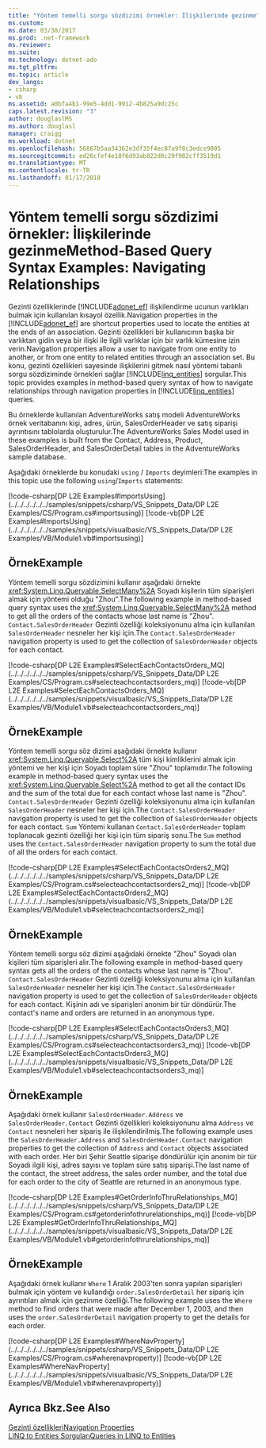 ```yaml
---
title: "Yöntem temelli sorgu sözdizimi örnekler: İlişkilerinde gezinme"
ms.custom: 
ms.date: 03/30/2017
ms.prod: .net-framework
ms.reviewer: 
ms.suite: 
ms.technology: dotnet-ado
ms.tgt_pltfrm: 
ms.topic: article
dev_langs:
- csharp
- vb
ms.assetid: a0bfa4b1-99e5-4dd1-9912-4b825a9dc25c
caps.latest.revision: "3"
author: douglaslMS
ms.author: douglasl
manager: craigg
ms.workload: dotnet
ms.openlocfilehash: 56867b5aa34362e3df35f4ec87a9f8c3edce9805
ms.sourcegitcommit: ed26cfef4e18f6d93ab822d8c29f902cff3519d1
ms.translationtype: MT
ms.contentlocale: tr-TR
ms.lasthandoff: 01/17/2018
---
```

# <a name="method-based-query-syntax-examples-navigating-relationships"></a><span data-ttu-id="6769b-102">Yöntem temelli sorgu sözdizimi örnekler: İlişkilerinde gezinme</span><span class="sxs-lookup"><span data-stu-id="6769b-102">Method-Based Query Syntax Examples: Navigating Relationships</span></span>
<span data-ttu-id="6769b-103">Gezinti özelliklerinde [!INCLUDE[adonet_ef](../../../../../../includes/adonet-ef-md.md)] ilişkilendirme ucunun varlıkları bulmak için kullanılan kısayol özellik.</span><span class="sxs-lookup"><span data-stu-id="6769b-103">Navigation properties in the [!INCLUDE[adonet_ef](../../../../../../includes/adonet-ef-md.md)] are shortcut properties used to locate the entities at the ends of an association.</span></span> <span data-ttu-id="6769b-104">Gezinti özellikleri bir kullanıcının başka bir varlıktan gidin veya bir ilişki ile ilgili varlıklar için bir varlık kümesine izin verin.</span><span class="sxs-lookup"><span data-stu-id="6769b-104">Navigation properties allow a user to navigate from one entity to another, or from one entity to related entities through an association set.</span></span> <span data-ttu-id="6769b-105">Bu konu, gezinti özellikleri sayesinde ilişkilerini gitmek nasıl yöntemi tabanlı sorgu sözdiziminde örnekleri sağlar [!INCLUDE[linq_entities](../../../../../../includes/linq-entities-md.md)] sorgular.</span><span class="sxs-lookup"><span data-stu-id="6769b-105">This topic provides examples in method-based query syntax of how to navigate relationships through navigation properties in [!INCLUDE[linq_entities](../../../../../../includes/linq-entities-md.md)] queries.</span></span>  
  
 <span data-ttu-id="6769b-106">Bu örneklerde kullanılan AdventureWorks satış modeli AdventureWorks örnek veritabanını kişi, adres, ürün, SalesOrderHeader ve satış siparişi ayrıntısını tablolarda oluşturulur.</span><span class="sxs-lookup"><span data-stu-id="6769b-106">The AdventureWorks Sales Model used in these examples is built from the Contact, Address, Product, SalesOrderHeader, and SalesOrderDetail tables in the AdventureWorks sample database.</span></span>  
  
 <span data-ttu-id="6769b-107">Aşağıdaki örneklerde bu konudaki `using` / `Imports` deyimleri:</span><span class="sxs-lookup"><span data-stu-id="6769b-107">The examples in this topic use the following `using`/`Imports` statements:</span></span>  
  
 [!code-csharp[DP L2E Examples#ImportsUsing](../../../../../../samples/snippets/csharp/VS_Snippets_Data/DP L2E Examples/CS/Program.cs#importsusing)]
 [!code-vb[DP L2E Examples#ImportsUsing](../../../../../../samples/snippets/visualbasic/VS_Snippets_Data/DP L2E Examples/VB/Module1.vb#importsusing)]  
  
## <a name="example"></a><span data-ttu-id="6769b-108">Örnek</span><span class="sxs-lookup"><span data-stu-id="6769b-108">Example</span></span>  
 <span data-ttu-id="6769b-109">Yöntem temelli sorgu sözdizimini kullanır aşağıdaki örnekte <xref:System.Linq.Queryable.SelectMany%2A> Soyadı kişilerin tüm siparişleri almak için yöntemi olduğu "Zhou".</span><span class="sxs-lookup"><span data-stu-id="6769b-109">The following example in method-based query syntax uses the <xref:System.Linq.Queryable.SelectMany%2A> method to get all the orders of the contacts whose last name is "Zhou".</span></span> <span data-ttu-id="6769b-110">`Contact.SalesOrderHeader` Gezinti özelliği koleksiyonunu alma için kullanılan `SalesOrderHeader` nesneler her kişi için.</span><span class="sxs-lookup"><span data-stu-id="6769b-110">The `Contact.SalesOrderHeader` navigation property is used to get the collection of `SalesOrderHeader` objects for each contact.</span></span>  
  
 [!code-csharp[DP L2E Examples#SelectEachContactsOrders_MQ](../../../../../../samples/snippets/csharp/VS_Snippets_Data/DP L2E Examples/CS/Program.cs#selecteachcontactsorders_mq)]
 [!code-vb[DP L2E Examples#SelectEachContactsOrders_MQ](../../../../../../samples/snippets/visualbasic/VS_Snippets_Data/DP L2E Examples/VB/Module1.vb#selecteachcontactsorders_mq)]  
  
## <a name="example"></a><span data-ttu-id="6769b-111">Örnek</span><span class="sxs-lookup"><span data-stu-id="6769b-111">Example</span></span>  
 <span data-ttu-id="6769b-112">Yöntem temelli sorgu söz dizimi aşağıdaki örnekte kullanır <xref:System.Linq.Queryable.Select%2A> tüm kişi kimliklerini almak için yöntemi ve her kişi için Soyadı toplam süre "Zhou" toplamıdır.</span><span class="sxs-lookup"><span data-stu-id="6769b-112">The following example in method-based query syntax uses the <xref:System.Linq.Queryable.Select%2A> method to get all the contact IDs and the sum of the total due for each contact whose last name is "Zhou".</span></span> <span data-ttu-id="6769b-113">`Contact.SalesOrderHeader` Gezinti özelliği koleksiyonunu alma için kullanılan `SalesOrderHeader` nesneler her kişi için.</span><span class="sxs-lookup"><span data-stu-id="6769b-113">The `Contact.SalesOrderHeader` navigation property is used to get the collection of `SalesOrderHeader` objects for each contact.</span></span> <span data-ttu-id="6769b-114">`Sum` Yöntemi kullanan `Contact.SalesOrderHeader` toplam toplanacak gezinti özelliği her kişi için tüm sipariş sonu.</span><span class="sxs-lookup"><span data-stu-id="6769b-114">The `Sum` method uses the `Contact.SalesOrderHeader` navigation property to sum the total due of all the orders for each contact.</span></span>  
  
 [!code-csharp[DP L2E Examples#SelectEachContactsOrders2_MQ](../../../../../../samples/snippets/csharp/VS_Snippets_Data/DP L2E Examples/CS/Program.cs#selecteachcontactsorders2_mq)]
 [!code-vb[DP L2E Examples#SelectEachContactsOrders2_MQ](../../../../../../samples/snippets/visualbasic/VS_Snippets_Data/DP L2E Examples/VB/Module1.vb#selecteachcontactsorders2_mq)]  
  
## <a name="example"></a><span data-ttu-id="6769b-115">Örnek</span><span class="sxs-lookup"><span data-stu-id="6769b-115">Example</span></span>  
 <span data-ttu-id="6769b-116">Yöntem temelli sorgu söz dizimi aşağıdaki örnekte "Zhou" Soyadı olan kişileri tüm siparişleri alır.</span><span class="sxs-lookup"><span data-stu-id="6769b-116">The following example in method-based query syntax gets all the orders of the contacts whose last name is "Zhou".</span></span> <span data-ttu-id="6769b-117">`Contact.SalesOrderHeader` Gezinti özelliği koleksiyonunu alma için kullanılan `SalesOrderHeader` nesneler her kişi için.</span><span class="sxs-lookup"><span data-stu-id="6769b-117">The `Contact.SalesOrderHeader` navigation property is used to get the collection of `SalesOrderHeader` objects for each contact.</span></span> <span data-ttu-id="6769b-118">Kişinin adı ve siparişleri anonim bir tür döndürür.</span><span class="sxs-lookup"><span data-stu-id="6769b-118">The contact's name and orders are returned in an anonymous type.</span></span>  
  
 [!code-csharp[DP L2E Examples#SelectEachContactsOrders3_MQ](../../../../../../samples/snippets/csharp/VS_Snippets_Data/DP L2E Examples/CS/Program.cs#selecteachcontactsorders3_mq)]
 [!code-vb[DP L2E Examples#SelectEachContactsOrders3_MQ](../../../../../../samples/snippets/visualbasic/VS_Snippets_Data/DP L2E Examples/VB/Module1.vb#selecteachcontactsorders3_mq)]  
  
## <a name="example"></a><span data-ttu-id="6769b-119">Örnek</span><span class="sxs-lookup"><span data-stu-id="6769b-119">Example</span></span>  
 <span data-ttu-id="6769b-120">Aşağıdaki örnek kullanır `SalesOrderHeader.Address` ve `SalesOrderHeader.Contact` Gezinti özellikleri koleksiyonunu alma `Address` ve `Contact` nesneleri her sipariş ile ilişkilendirilmiş.</span><span class="sxs-lookup"><span data-stu-id="6769b-120">The following example uses the `SalesOrderHeader.Address` and `SalesOrderHeader.Contact` navigation properties to get the collection of `Address` and `Contact` objects associated with each order.</span></span> <span data-ttu-id="6769b-121">Her biri Şehir Seattle siparişe döndürülür için anonim bir tür Soyadı ilgili kişi, adres sayısı ve toplam süre satış siparişi.</span><span class="sxs-lookup"><span data-stu-id="6769b-121">The last name of the contact, the street address, the sales order number, and the total due for each order to the city of Seattle are returned in an anonymous type.</span></span>  
  
 [!code-csharp[DP L2E Examples#GetOrderInfoThruRelationships_MQ](../../../../../../samples/snippets/csharp/VS_Snippets_Data/DP L2E Examples/CS/Program.cs#getorderinfothrurelationships_mq)]
 [!code-vb[DP L2E Examples#GetOrderInfoThruRelationships_MQ](../../../../../../samples/snippets/visualbasic/VS_Snippets_Data/DP L2E Examples/VB/Module1.vb#getorderinfothrurelationships_mq)]  
  
## <a name="example"></a><span data-ttu-id="6769b-122">Örnek</span><span class="sxs-lookup"><span data-stu-id="6769b-122">Example</span></span>  
 <span data-ttu-id="6769b-123">Aşağıdaki örnek kullanır `Where` 1 Aralık 2003'ten sonra yapılan siparişleri bulmak için yöntem ve kullandığı `order.SalesOrderDetail` her sipariş için ayrıntıları almak için gezinme özelliği.</span><span class="sxs-lookup"><span data-stu-id="6769b-123">The following example uses the `Where` method to find orders that were made after December 1, 2003, and then uses the `order.SalesOrderDetail` navigation property to get the details for each order.</span></span>  
  
 [!code-csharp[DP L2E Examples#WhereNavProperty](../../../../../../samples/snippets/csharp/VS_Snippets_Data/DP L2E Examples/CS/Program.cs#wherenavproperty)]
 [!code-vb[DP L2E Examples#WhereNavProperty](../../../../../../samples/snippets/visualbasic/VS_Snippets_Data/DP L2E Examples/VB/Module1.vb#wherenavproperty)]  
  
## <a name="see-also"></a><span data-ttu-id="6769b-124">Ayrıca Bkz.</span><span class="sxs-lookup"><span data-stu-id="6769b-124">See Also</span></span>  
 [<span data-ttu-id="6769b-125">Gezinti özellikleri</span><span class="sxs-lookup"><span data-stu-id="6769b-125">Navigation Properties</span></span>](http://msdn.microsoft.com/en-us/41e1e6b9-8a57-467d-99d9-1857d2ca2ea5)  
 [<span data-ttu-id="6769b-126">LINQ to Entities Sorguları</span><span class="sxs-lookup"><span data-stu-id="6769b-126">Queries in LINQ to Entities</span></span>](../../../../../../docs/framework/data/adonet/ef/language-reference/queries-in-linq-to-entities.md)
